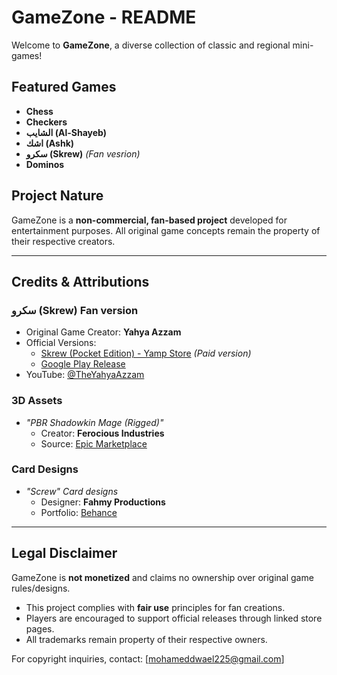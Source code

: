 
# GameZone - README  

Welcome to **GameZone**, a diverse collection of classic and regional mini-games!  

## Featured Games  
-  **Chess**  
-  **Checkers**  
-  **الشايب (Al-Shayeb)**  
-  **اشك (Ashk)**  
-  **سكرو (Skrew)** *(Fan vesrion)*  
-  **Dominos**  

## Project Nature  
GameZone is a **non-commercial, fan-based project** developed for entertainment purposes. All original game concepts remain the property of their respective creators.  

---

## Credits & Attributions  

### **سكرو (Skrew) Fan version**  
- Original Game Creator: **Yahya Azzam**  
- Official Versions:  
  - [Skrew (Pocket Edition) - Yamp Store](https://sllr.co/yampstore/pd/719416) *(Paid version)*  
  - [Google Play Release](https://play.google.com/store/apps/details?id=com.yamp.skrew)  
- YouTube: [@TheYahyaAzzam](https://www.youtube.com/@TheYahyaAzzam)  

### **3D Assets**   
- *"PBR Shadowkin Mage (Rigged)"*  
  - Creator: **Ferocious Industries**  
  - Source: [Epic Marketplace](https://www.fab.com/listings/b72ea22b-f4d0-4486-af39-fb46598b5f8f)  

### **Card Designs**  
- *"Screw" Card designs*  
  - Designer: **Fahmy Productions**  
  - Portfolio: [Behance](https://www.behance.net/fahmyProductions)   

---

## Legal Disclaimer  
GameZone is **not monetized** and claims no ownership over original game rules/designs.  
- This project complies with **fair use** principles for fan creations.  
- Players are encouraged to support official releases through linked store pages.  
- All trademarks remain property of their respective owners.  

For copyright inquiries, contact: [mohameddwael225@gmail.com]  

